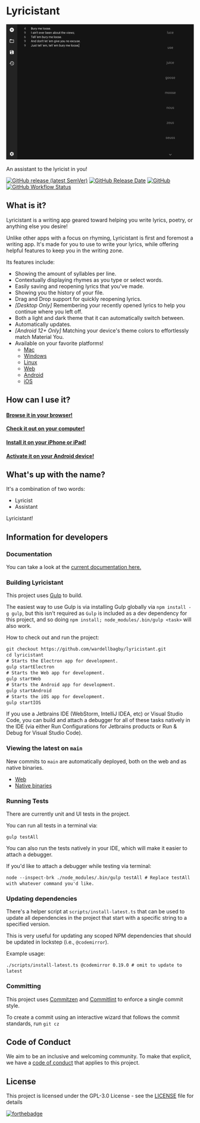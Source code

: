 # Lyricistant

![lyricistant](lyricistant.png)

An assistant to the lyricist in you!

[![GitHub release (latest SemVer)](https://img.shields.io/github/v/release/wardellbagby/lyricistant?style=for-the-badge)](https://lyricistant.app/#download)
[![GitHub Release Date](https://img.shields.io/github/release-date/wardellbagby/lyricistant?style=for-the-badge)](https://lyricistant.app/#download)
[![GitHub](https://img.shields.io/github/license/wardellbagby/lyricistant?style=for-the-badge)](https://github.com/wardellbagby/lyricistant/blob/main/LICENSE.md)
[![GitHub Workflow Status](https://img.shields.io/github/workflow/status/wardellbagby/lyricistant/Continuous%20Integration?style=for-the-badge)](https://github.com/wardellbagby/lyricistant/actions?query=workflow%3A%22Continuous+Integration%22)

## What is it?

Lyricistant is a writing app geared toward helping you write lyrics, poetry, or anything else you desire!

Unlike other apps with a focus on rhyming, Lyricistant is first and foremost a writing app. It's made for you to use to
write your lyrics, while offering helpful features to keep you in the writing zone.

Its features include:

- Showing the amount of syllables per line.
- Contextually displaying rhymes as you type or select words.
- Easily saving and reopening lyrics that you've made.
- Showing you the history of your file.
- Drag and Drop support for quickly reopening lyrics.
- _[Desktop Only]_ Remembering your recently opened lyrics to help you continue where you left off.
- Both a light and dark theme that it can automatically switch between.
- Automatically updates.
- _[Android 12+ Only]_ Matching your device's theme colors to effortlessly match Material You.
- Available on your favorite platforms!
  - [Mac](https://lyricistant.app/#download)
  - [Windows](https://lyricistant.app/#download)
  - [Linux](https://lyricistant.app/#download)
  - [Web](https://lyricistant.app)
  - [Android](https://play.google.com/store/apps/details?id=com.wardellbagby.lyricistant)
  - [iOS](https://apps.apple.com/om/app/lyricistant/id1561506174)

## How can I use it?

#### [Browse it in your browser!](https://lyricistant.app)

#### [Check it out on your computer!](https://lyricistant.app/#download)

#### [Install it on your iPhone or iPad!](https://apps.apple.com/om/app/lyricistant/id1561506174)

#### [Activate it on your Android device!](https://play.google.com/store/apps/details?id=com.wardellbagby.lyricistant)

## What's up with the name?

It's a combination of two words:

- Lyricist
- Assistant

Lyricistant!

## Information for developers

### Documentation

You can take a look at the [current documentation here.](docs/1-getting_started.md)

### Building Lyricistant

This project uses [Gulp](https://gulpjs.com/) to build.

The easiest way to use Gulp is via installing Gulp globally via `npm install -g gulp`, but this isn't required as `Gulp` is included as a dev dependency for this project, and so doing `npm install; node_modules/.bin/gulp <task>` will also work.

How to check out and run the project:

```shell
git checkout https://github.com/wardellbagby/lyricistant.git
cd lyricistant
# Starts the Electron app for development.
gulp startElectron
# Starts the Web app for development.
gulp startWeb
# Starts the Android app for development.
gulp startAndroid
# Starts the iOS app for development.
gulp startIOS
```

If you use a Jetbrains IDE (WebStorm, IntelliJ IDEA, etc) or Visual Studio Code, you can build and attach a debugger for all of these tasks natively in the IDE (via either Run Configurations for Jetbrains products or Run & Debug for Visual Studio Code).

### Viewing the latest on `main`

New commits to `main` are automatically deployed, both on the web and as native binaries.

- [Web](https://dev.lyricistant.app)
- [Native binaries](https://github.com/wardellbagby/lyricistant/releases/tag/latest)

### Running Tests

There are currently unit and UI tests in the project.

You can run all tests in a terminal via:

```shell
gulp testAll
```

You can also run the tests natively in your IDE, which will make it easier to attach a debugger.

If you'd like to attach a debugger while testing via terminal:

```shell
node --inspect-brk ./node_modules/.bin/gulp testAll # Replace testAll with whatever command you'd like.
```

### Updating dependencies

There's a helper script at `scripts/install-latest.ts` that can be used to update all dependencies in the project that start with a specific string to a specified version.

This is very useful for updating any scoped NPM dependencies that should be updated in lockstep (i.e., `@codemirror`).

Example usage:

```shell
./scripts/install-latest.ts @codemirror 0.19.0 # omit to update to latest
```

### Committing

This project uses [Commitzen](https://github.com/commitizen/cz-cli) and [Commitlint](https://commitlint.js.org/#/) to enforce a single commit style.

To create a commit using an interactive wizard that follows the commit standards, run `git cz`

## Code of Conduct

We aim to be an inclusive and welcoming community. To make that explicit, we have a [code of conduct](CODE_OF_CONDUCT.md) that applies to this project.

## License

This project is licensed under the GPL-3.0 License - see the [LICENSE](LICENSE.md) file for details

[![forthebadge](https://forthebadge.com/images/badges/built-with-grammas-recipe.svg)](https://forthebadge.com)
